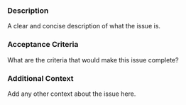 ### Description

A clear and concise description of what the issue is.

### Acceptance Criteria

What are the criteria that would make this issue complete?

### Additional Context

Add any other context about the issue here.